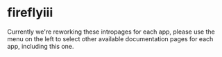# fireflyiii

Currently we're reworking these intropages for each app, please use the menu on the left to select other available documentation pages for each app, including this one.
